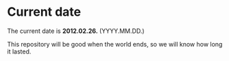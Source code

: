 # Current date

The current date is **2012.02.26.** (YYYY.MM.DD.)

This repository will be good when the world ends, so we will know how long it lasted.